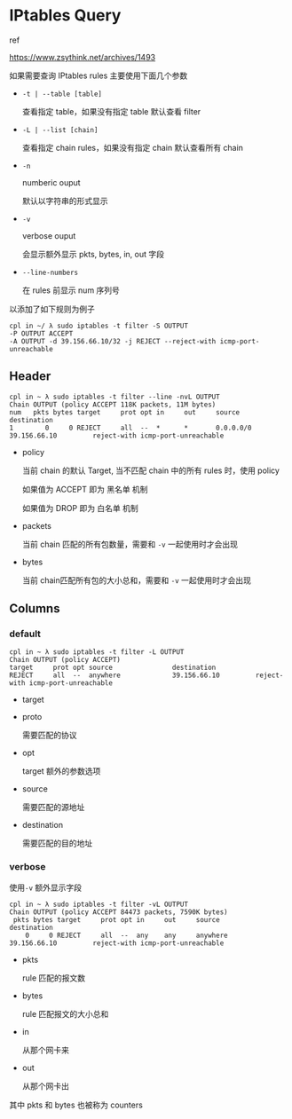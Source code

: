 # IPtables Query

ref

https://www.zsythink.net/archives/1493

如果需要查询 IPtables rules 主要使用下面几个参数

- `-t | --table [table]`

  查看指定 table，如果没有指定 table 默认查看 filter

- `-L | --list [chain]`

  查看指定 chain rules，如果没有指定 chain 默认查看所有 chain

- `-n`

  numberic ouput

  默认以字符串的形式显示

- `-v`

  verbose ouput

  会显示额外显示 pkts, bytes, in, out 字段

- `--line-numbers`

  在 rules 前显示 num 序列号

以添加了如下规则为例子

```
cpl in ~/ λ sudo iptables -t filter -S OUTPUT
-P OUTPUT ACCEPT
-A OUTPUT -d 39.156.66.10/32 -j REJECT --reject-with icmp-port-unreachable
```

## Header

```
cpl in ~ λ sudo iptables -t filter --line -nvL OUTPUT
Chain OUTPUT (policy ACCEPT 118K packets, 11M bytes)
num   pkts bytes target     prot opt in     out     source               destination         
1        0     0 REJECT     all  --  *      *       0.0.0.0/0            39.156.66.10         reject-with icmp-port-unreachable
```

- policy

  当前 chain 的默认 Target, 当不匹配 chain 中的所有 rules 时，使用 policy 

  如果值为 ACCEPT 即为 黑名单 机制

  如果值为 DROP 即为 白名单 机制

- packets

  当前 chain 匹配的所有包数量，需要和 `-v` 一起使用时才会出现

- bytes

  当前 chain匹配所有包的大小总和，需要和 `-v` 一起使用时才会出现

## Columns

### default

```
cpl in ~ λ sudo iptables -t filter -L OUTPUT
Chain OUTPUT (policy ACCEPT)
target     prot opt source               destination         
REJECT     all  --  anywhere             39.156.66.10         reject-with icmp-port-unreachable
```

- target

- proto

  需要匹配的协议

- opt

  target 额外的参数选项

- source

  需要匹配的源地址

- destination

  需要匹配的目的地址

### verbose

使用`-v` 额外显示字段

```
cpl in ~ λ sudo iptables -t filter -vL OUTPUT
Chain OUTPUT (policy ACCEPT 84473 packets, 7590K bytes)
 pkts bytes target     prot opt in     out     source               destination         
    0     0 REJECT     all  --  any    any     anywhere             39.156.66.10         reject-with icmp-port-unreachable
```

- pkts

  rule 匹配的报文数

- bytes

  rule 匹配报文的大小总和

- in

  从那个网卡来

- out

  从那个网卡出

其中 pkts 和 bytes 也被称为 counters

